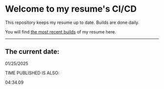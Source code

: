 # Welcome to my resume's CI/CD
This repository keeps my resume up to date. Builds are done daily.
  
You will find [the most recent builds](output/) of my resume here.
* * *
 
## The current date:  
 01/25/2025 
   
  
  
 TIME PUBLISHED IS ALSO: 
  
 04:34.09 
  
  
